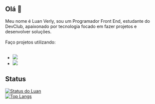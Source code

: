 ## Olá 👋
Meu nome é Luan Verly, sou um Programador Front End, estudante do DevClub, apaixonado por tecnologia focado em fazer projetos e desenvolver soluções.
<br>
<br>
Faço projetos utilizando:
<br>
<br>
- <img src="https://img.shields.io/badge/HTML5-E34F26?style=for-the-badge&logo=html5&logoColor=white">
- <img src="https://img.shields.io/badge/CSS3-1572B6?style=for-the-badge&logo=css3&logoColor=white">

## Status
[![Status do Luan](https://github-readme-stats.vercel.app/api?username=LuaLua404)](https://github.com/anuraghazra/github-readme-stats)
<br>
[![Top Langs](https://github-readme-stats.vercel.app/api/top-langs/?username=LuaLua404)](https://github.com/anuraghazra/github-readme-stats)




